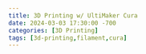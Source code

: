 ```yaml
---
title: 3D Printing w/ UltiMaker Cura
date: 2024-03-03 17:30:00 -700
categories: [3D Printing]
tags: [3d-printing,filament,cura]
---
```


<!-- 
# Setting Up Cloudflare Tunnels on Ubuntu Server
...
## What are Cloudflare Tunnels?
...
### Install Cloudflare Tunnel on Ubuntu Server
...
-->